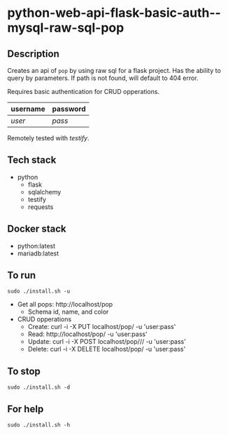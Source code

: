 # python-web-api-flask-basic-auth--mysql-raw-sql-pop

## Description
Creates an api of `pop` by using raw sql for a flask project.
Has the ability to query by parameters.
If path is not found, will default to 404 error.

Requires basic authentication for CRUD opperations.

| username | password |
| -------- | -------- |
| *user* | *pass* |


Remotely tested with *testify*.

## Tech stack
- python
  - flask
  - sqlalchemy
  - testify
  - requests

## Docker stack
- python:latest
- mariadb:latest

## To run
`sudo ./install.sh -u`
- Get all pops: http://localhost/pop
  - Schema id, name, and color
- CRUD opperations
  - Create: curl -i -X PUT localhost/pop/<id> -u 'user:pass'
  - Read: http://localhost/pop/<id> -u 'user:pass'
  - Update: curl -i -X POST localhost/pop/<id>/<name>/<color> -u 'user:pass'
  - Delete: curl -i -X DELETE localhost/pop/<id> -u 'user:pass'

## To stop
`sudo ./install.sh -d`

## For help
`sudo ./install.sh -h`
